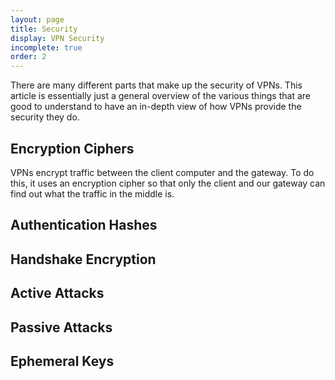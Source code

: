 ```yaml
---
layout: page
title: Security
display: VPN Security
incomplete: true
order: 2
---
```

There are many different parts that make up the security of VPNs. This article is essentially just a general overview of the various things that are good to understand to have an in-depth view of how VPNs provide the security they do. 


## Encryption Ciphers

VPNs encrypt traffic between the client computer and the gateway. To do this, it uses an encryption cipher so that only the client and our gateway can find out what the traffic in the middle is.


## Authentication Hashes


## Handshake Encryption


## Active Attacks


## Passive Attacks


## Ephemeral Keys
